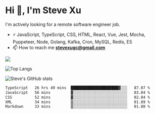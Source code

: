 # Hi 👋, I'm Steve Xu

I'm actively looking for a remote software engineer job.

- ⚡ JavaScript, TypeScript, CSS, HTML, React, Vue, Jest, Mocha,
Puppeteer, Node, Golang, Kafka, Cron, MySQL, Redis, ES
- 📫 How to reach me **stevexugc@gmail.com**

![](https://komarev.com/ghpvc/?username=nusr&color=green)

![Top Langs](https://github-readme-stats.vercel.app/api/top-langs/?username=nusr&langs_count=8&layout=compact)

![Steve's GitHub stats](https://github-readme-stats.vercel.app/api?username=nusr&show_icons=true)

<!--START_SECTION:waka-->

```txt
TypeScript   26 hrs 49 mins  █████████████████████▓░░░   87.07 %
JavaScript   56 mins         ▓░░░░░░░░░░░░░░░░░░░░░░░░   03.04 %
CSS          52 mins         ▓░░░░░░░░░░░░░░░░░░░░░░░░   02.84 %
XML          34 mins         ▒░░░░░░░░░░░░░░░░░░░░░░░░   01.89 %
Markdown     33 mins         ▒░░░░░░░░░░░░░░░░░░░░░░░░   01.80 %
```

<!--END_SECTION:waka-->
